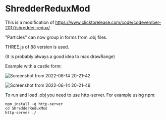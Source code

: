 # ShredderReduxMod
This is a modification of https://www.clicktorelease.com/code/codevember-2017/shredder-redux/

"Particles" can now group in forms from .obj files.

THREE.js of 88 version is used.

(It is probably always a good idea to max drawRange)

Example with a castle form:

![Screenshot from 2022-06-14 20-21-42](https://user-images.githubusercontent.com/25286058/173615442-2f4acf60-70f6-43ed-a43d-e7ed089fa131.png)


![Screenshot from 2022-06-14 20-21-49](https://user-images.githubusercontent.com/25286058/173615518-4c099803-3360-405c-bd30-b66e730f1223.png)

To run and load .obj you need to use http-server. For example using npm:

```
npm install -g http-server
cd ShredderReduxMod
http-server ./
```
